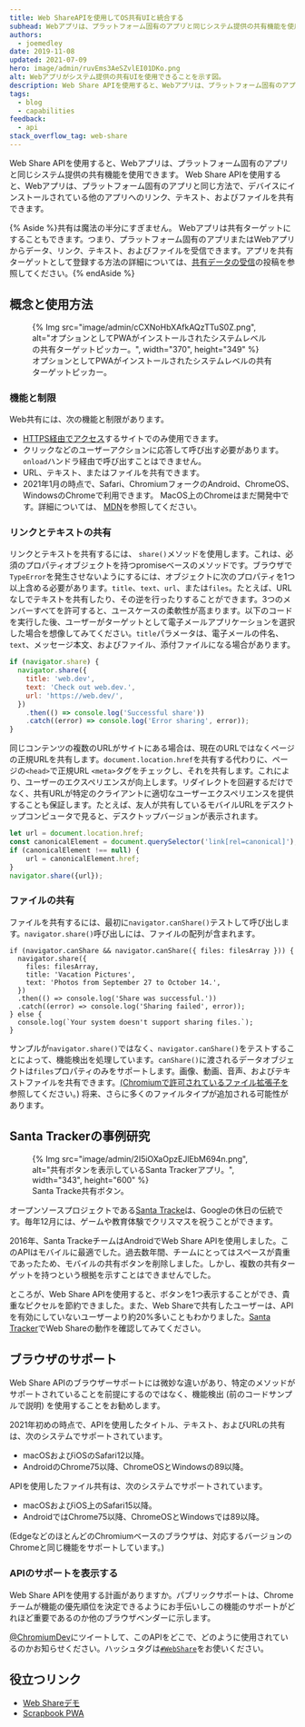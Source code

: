 ```yaml
---
title: Web ShareAPIを使用してOS共有UIと統合する
subhead: Webアプリは、プラットフォーム固有のアプリと同じシステム提供の共有機能を使用できます。
authors:
  - joemedley
date: 2019-11-08
updated: 2021-07-09
hero: image/admin/ruvEms3AeSZvlEI01DKo.png
alt: Webアプリがシステム提供の共有UIを使用できることを示す図。
description: Web Share APIを使用すると、Webアプリは、プラットフォーム固有のアプリと同じシステム提供の共有機能を使用できます。Web Share APIを使用すると、Webアプリは、プラットフォーム固有のアプリと同じ方法で、デバイスにインストールされている他のアプリへのリンク、テキスト、ファイルを共有できます。
tags:
  - blog
  - capabilities
feedback:
  - api
stack_overflow_tag: web-share
---
```


Web Share APIを使用すると、Webアプリは、プラットフォーム固有のアプリと同じシステム提供の共有機能を使用できます。 Web Share APIを使用すると、Webアプリは、プラットフォーム固有のアプリと同じ方法で、デバイスにインストールされている他のアプリへのリンク、テキスト、およびファイルを共有できます。

{% Aside %}共有は魔法の半分にすぎません。 Webアプリは共有ターゲットにすることもできます。つまり、プラットフォーム固有のアプリまたはWebアプリからデータ、リンク、テキスト、およびファイルを受信できます。アプリを共有ターゲットとして登録する方法の詳細については、[共有データの受信](/web-share-target/)の投稿を参照してください。{% endAside %}

## 概念と使用方法

<figure data-float="right">{% Img src="image/admin/cCXNoHbXAfkAQzTTuS0Z.png", alt="オプションとしてPWAがインストールされたシステムレベルの共有ターゲットピッカー。", width="370", height="349" %} <figcaption>オプションとしてPWAがインストールされたシステムレベルの共有ターゲットピッカー。</figcaption></figure>

### 機能と制限

Web共有には、次の機能と制限があります。

- [HTTPS経由でアクセス](https://www.chromium.org/Home/chromium-security/prefer-secure-origins-for-powerful-new-features)するサイトでのみ使用できます。
- クリックなどのユーザーアクションに応答して呼び出す必要があります。 `onload`ハンドラ経由で呼び出すことはできません。
- URL、テキスト、またはファイルを共有できます。
- 2021年1月の時点で、Safari、ChromiumフォークのAndroid、ChromeOS、WindowsのChromeで利用できます。 MacOS上のChromeはまだ開発中です。詳細については、 [MDN](https://developer.mozilla.org/docs/Web/API/Navigator/share#Browser_compatibility)を参照してください。

### リンクとテキストの共有

リンクとテキストを共有するには、 `share()`メソッドを使用します。これは、必須のプロパティオブジェクトを持つpromiseベースのメソッドです。ブラウザで`TypeError`を発生させないようにするには、オブジェクトに次のプロパティを1つ以上含める必要があります。`title`、`text`、`url`、または`files`。たとえば、URLなしでテキストを共有したり、その逆を行ったりすることができます。3つのメンバーすべてを許可すると、ユースケースの柔軟性が高まります。以下のコードを実行した後、ユーザーがターゲットとして電子メールアプリケーションを選択した場合を想像してみてください。`title`パラメータは、電子メールの件名、 `text`、メッセージ本文、およびファイル、添付ファイルになる場合があります。

```js
if (navigator.share) {
  navigator.share({
    title: 'web.dev',
    text: 'Check out web.dev.',
    url: 'https://web.dev/',
  })
    .then(() => console.log('Successful share'))
    .catch((error) => console.log('Error sharing', error));
}
```

同じコンテンツの複数のURLがサイトにある場合は、現在のURLではなくページの正規URLを共有します。`document.location.href`を共有する代わりに、ページの`<head>`で正規URL `<meta>`タグをチェックし、それを共有します。これにより、ユーザーのエクスペリエンスが向上します。リダイレクトを回避するだけでなく、共有URLが特定のクライアントに適切なユーザーエクスペリエンスを提供することも保証します。たとえば、友人が共有しているモバイルURLをデスクトップコンピュータで見ると、デスクトップバージョンが表示されます。

```js
let url = document.location.href;
const canonicalElement = document.querySelector('link[rel=canonical]');
if (canonicalElement !== null) {
    url = canonicalElement.href;
}
navigator.share({url});
```

### ファイルの共有

ファイルを共有するには、最初に`navigator.canShare()`テストして呼び出します。`navigator.share()`呼び出しには、ファイルの配列が含まれます。

```js/0-5
if (navigator.canShare && navigator.canShare({ files: filesArray })) {
  navigator.share({
    files: filesArray,
    title: 'Vacation Pictures',
    text: 'Photos from September 27 to October 14.',
  })
  .then(() => console.log('Share was successful.'))
  .catch((error) => console.log('Sharing failed', error));
} else {
  console.log(`Your system doesn't support sharing files.`);
}
```

サンプルが`navigator.share()`ではなく、`navigator.canShare()`をテストすることによって、機能検出を処理しています。`canShare()`に渡されるデータオブジェクトは`files`プロパティのみをサポートします。画像、動画、音声、およびテキストファイルを共有できます。[(Chromiumで許可されているファイル拡張子を](https://docs.google.com/document/d/1tKPkHA5nnJtmh2TgqWmGSREUzXgMUFDL6yMdVZHqUsg/edit?usp=sharing)参照してください。) 将来、さらに多くのファイルタイプが追加される可能性があります。

## Santa Trackerの事例研究

<figure data-float="right">{% Img src="image/admin/2I5iOXaOpzEJlEbM694n.png", alt="共有ボタンを表示しているSanta Trackerアプリ。", width="343", height="600" %} <figcaption>Santa Tracke共有ボタン。</figcaption></figure>

オープンソースプロジェクトである[Santa Tracke](https://santatracker.google.com/)は、Googleの休日の伝統です。毎年12月には、ゲームや教育体験でクリスマスを祝うことができます。

2016年、Santa TrackeチームはAndroidでWeb Share APIを使用しました。このAPIはモバイルに最適でした。過去数年間、チームにとってはスペースが貴重であったため、モバイルの共有ボタンを削除しました。しかし、複数の共有ターゲットを持つという根拠を示すことはできませんでした。

ところが、Web Share APIを使用すると、ボタンを1つ表示することができ、貴重なピクセルを節約できました。また、Web Shareで共有したユーザーは、APIを有効にしていないユーザーより約20%多いこともわかりました。[Santa Tracker](https://santatracker.google.com/)でWeb Shareの動作を確認してみてください。

## ブラウザのサポート

Web Share APIのブラウザーサポートには微妙な違いがあり、特定のメソッドがサポートされていることを前提にするのではなく、機能検出 (前のコードサンプルで説明) を使用することをお勧めします。

2021年初めの時点で、APIを使用したタイトル、テキスト、およびURLの共有は、次のシステムでサポートされています。

- macOSおよびiOSのSafari12以降。
- AndroidのChrome75以降、ChromeOSとWindowsの89以降。

APIを使用したファイル共有は、次のシステムでサポートされています。

- macOSおよびiOS上のSafari15以降。
- AndroidではChrome75以降、ChromeOSとWindowsでは89以降。

(EdgeなどのほとんどのChromiumベースのブラウザは、対応するバージョンのChromeと同じ機能をサポートしています。)

### APIのサポートを表示する

Web Share APIを使用する計画がありますか。パブリックサポートは、Chromeチームが機能の優先順位を決定できるようにお手伝いしこの機能のサポートがどれほど重要であるのか他のブラウザベンダーに示します。

[@ChromiumDev](https://twitter.com/ChromiumDev)にツイートして、このAPIをどこで、どのように使用されているのかお知らせください。ハッシュタグは[`#WebShare`](https://twitter.com/search?q=%23WebShare&src=recent_search_click&f=live)をお使いください。

## 役立つリンク

- [Web Shareデモ](https://w3c.github.io/web-share/demos/share-files.html)
- [Scrapbook PWA](https://github.com/GoogleChrome/samples/blob/gh-pages/web-share/README.md#web-share-demo)
